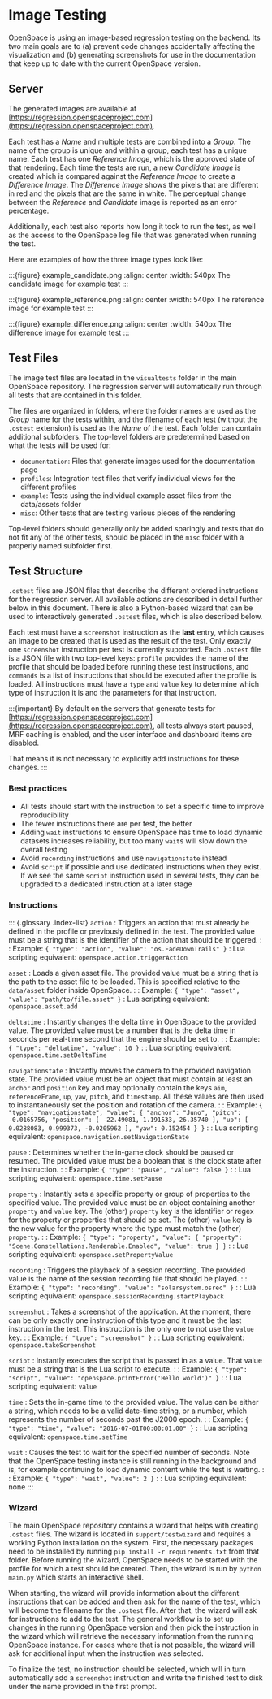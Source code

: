 # Image Testing
OpenSpace is using an image-based regression testing on the backend. Its two main goals are to (a) prevent code changes accidentally affecting the visualization and (b) generating screenshots for use in the documentation that keep up to date with the current OpenSpace version.

## Server
The generated images are available at [https://regression.openspaceproject.com](https://regression.openspaceproject.com).

Each test has a _Name_ and multiple tests are combined into a _Group_. The name of the group is unique and within a group, each test has a unique name. Each test has one _Reference Image_, which is the approved state of that rendering. Each time the tests are run, a new _Candidate Image_ is created which is compared against the _Reference Image_ to create a _Difference Image_. The _Difference Image_ shows the pixels that are different in red and the pixels that are the same in white. The perceptual change between the _Reference_ and _Candidate_ image is reported as an error percentage.

Additionally, each test also reports how long it took to run the test, as well as the access to the OpenSpace log file that was generated when running the test.

Here are examples of how the three image types look like:

:::{figure} example_candidate.png
:align: center
:width: 540px
The candidate image for example test
:::

:::{figure} example_reference.png
:align: center
:width: 540px
The reference image for example test
:::

:::{figure} example_difference.png
:align: center
:width: 540px
The difference image for example test
:::

## Test Files
The image test files are located in the `visualtests` folder in the main OpenSpace repository. The regression server will automatically run through all tests that are contained in this folder.

The files are organized in folders, where the folder names are used as the _Group_ name for the tests within, and the filename of each test (without the `.ostest` extension) is used as the _Name_ of the test. Each folder can contain additional subfolders. The top-level folders are predetermined based on what the tests will be used for:

  - `documentation`: Files that generate images used for the documentation page
  - `profiles`: Integration test files that verify individual views for the different profiles
  - `example`: Tests using the individual example asset files from the data/assets folder
  - `misc`: Other tests that are testing various pieces of the rendering

Top-level folders should generally only be added sparingly and tests that do not fit any of the other tests, should be placed in the `misc` folder with a properly named subfolder first.


## Test Structure
`.ostest` files are JSON files that describe the different ordered instructions for the regression server. All available actions are described in detail further below in this document. There is also a Python-based wizard that can be used to interactively generated `.ostest` files, which is also described below.

Each test must have a `screenshot` instruction as the **last** entry, which causes an image to be created that is used as the result of the test. Only exactly one `screenshot` instruction per test is currently supported. Each `.ostest` file is a JSON file with two top-level keys: `profile` provides the name of the profile that should be loaded before running these test instructions, and `commands` is a list of instructions that should be executed after the profile is loaded. All instructions must have a `type` and `value` key to determine which type of instruction it is and the parameters for that instruction.

:::{important}
By default on the servers that generate tests for [https://regression.openspaceproject.com](https://regression.openspaceproject.com), all tests always start paused, MRF caching is enabled, and the user interface and dashboard items are disabled.

That means it is not necessary to explicitly add instructions for these changes.
:::

### Best practices
  - All tests should start with the instruction to set a specific time to improve reproducibility
  - The fewer instructions there are per test, the better
  - Adding `wait` instructions to ensure OpenSpace has time to load dynamic datasets increases reliability, but too many `wait`s will slow down the overall testing
  - Avoid `recording` instructions and use `navigationstate` instead
  - Avoid `script` if possible and use dedicated instructions when they exist. If we see the same `script` instruction used in several tests, they can be upgraded to a dedicated instruction at a later stage

### Instructions
:::
{.glossary .index-list}
`action`
: Triggers an action that must already be defined in the profile or previously defined in the test. The provided value must be a string that is the identifier of the action that should be triggered.
:
: Example: `{ "type": "action", "value": "os.FadeDownTrails" }`
: Lua scripting equivalent: `openspace.action.triggerAction`

`asset`
: Loads a given asset file. The provided value must be a string that is the path to the asset file to be loaded. This is specified relative to the `data/asset` folder inside OpenSpace.
:
: Example: `{ "type": "asset", "value": "path/to/file.asset" }`
: Lua scripting equivalent: `openspace.asset.add`

`deltatime`
: Instantly changes the delta time in OpenSpace to the provided value. The provided value must be a number that is the delta time in seconds per real-time second that the engine should be set to.
:
: Example: `{ "type": "deltatime", "value": 10 }`
:
: Lua scripting equivalent: `openspace.time.setDeltaTime`

`navigationstate`
: Instantly moves the camera to the provided navigation state. The provided value must be an object that must contain at least an `anchor` and `position` key and may optionally contain the keys `aim`, `referenceFrame`, `up`, `yaw`, `pitch`, and `timestamp`. All these values are then used to instantaneously set the position and rotation of the camera.
:
: Example: `{ "type": "navigationstate", "value": { "anchor": "Juno", "pitch": -0.0165756, "position": [ -22.49081, 1.191533, 26.35740 ], "up": [ 0.0288083, 0.999373, -0.0205962 ], "yaw": 0.152454 } }`
:
: Lua scripting equivalent: `openspace.navigation.setNavigationState`

`pause`
: Determines whether the in-game clock should be paused or resumed. The provided value must be a boolean that is the clock state after the instruction.
:
: Example: `{ "type": "pause", "value": false }`
:
: Lua scripting equivalent: `openspace.time.setPause`

`property`
: Instantly sets a specific property or group of properties to the specified value. The provided value must be an object containing another `property` and `value` key. The (other) `property` key is the identifier or regex for the property or properties that should be set. The (other) `value` key is the new value for the property where the type must match the (other) `property`.
:
: Example: `{ "type": "property", "value": { "property": "Scene.Constellations.Renderable.Enabled", "value": true } }`
:
: Lua scripting equivalent: `openspace.setPropertyValue`

`recording`
: Triggers the playback of a session recording. The provided value is the name of the session recording file that should be played.
:
: Example: `{ "type": "recording", "value": "solarsystem.osrec" }`
:
: Lua scripting equivalent: `openspace.sessionRecording.startPlayback`

`screenshot`
: Takes a screenshot of the application. At the moment, there can be only exactly one instruction of this type and it must be the last instruction in the test. This instruction is the only one to not use the `value` key.
:
: Example: `{ "type": "screenshot" }`
:
: Lua scripting equivalent: `openspace.takeScreenshot`

`script`
: Instantly executes the script that is passed in as a value. That value must be a string that is the Lua script to execute.
:
: Example: `{ "type": "script", "value": "openspace.printError('Hello world')" }`
:
: Lua scripting equivalent: `value`

`time`
: Sets the in-game time to the provided value. The value can be either a string, which needs to be a valid date-time string, or a number, which represents the number of seconds past the J2000 epoch.
:
: Example: `{ "type": "time", "value": "2016-07-01T00:00:01.00" }`
:
: Lua scripting equivalent: `openspace.time.setTime`

`wait`
: Causes the test to wait for the specified number of seconds. Note that the OpenSpace testing instance is still running in the background and is, for example continuing to load dynamic content while the test is waiting.
:
: Example: `{ "type": "wait", "value": 2 }`
:
: Lua scripting equivalent: none
:::

### Wizard
The main OpenSpace repository contains a wizard that helps with creating `.ostest` files. The wizard is located in `support/testwizard` and requires a working Python installation on the system. First, the necessary packages need to be installed by running `pip install -r requirements.txt` from that folder. Before running the wizard, OpenSpace needs to be started with the profile for which a test should be created. Then, the wizard is run by `python main.py` which starts an interactive shell.

When starting, the wizard will provide information about the different instructions that can be added and then ask for the name of the test, which will become the filename for the `.ostest` file. After that, the wizard will ask for instructions to add to the test. The general workflow is to set up changes in the running OpenSpace version and then pick the instruction in the wizard which will retrieve the necessary information from the running OpenSpace instance. For cases where that is not possible, the wizard will ask for additional input when the instruction was selected.

To finalize the test, no instruction should be selected, which will in turn automatically add a `screenshot` instruction and write the finished test to disk under the name provided in the first prompt.
